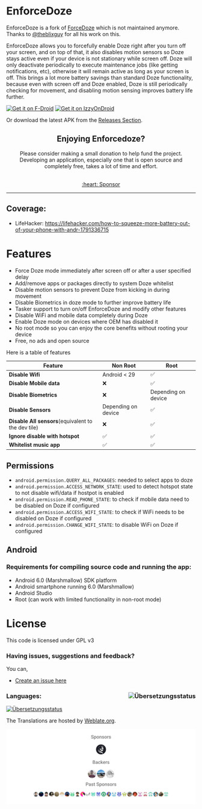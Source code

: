 # EnforceDoze
EnforceDoze is a fork of [ForceDoze](https://github.com/theblixguy/ForceDoze) which is not maintained anymore. Thanks to [@theblixguy](https://github.com/theblixguy) for all his work on this.

EnforceDoze allows you to forcefully enable Doze right after you turn off your screen, and on top of that, it also disables motion sensors so Doze stays active even if your device is not stationary while screen off. Doze will only deactivate periodically to execute maintenance jobs (like getting notifications, etc), otherwise it will remain active as long as your screen is off. This brings a lot more battery savings than standard Doze functionality, because even with screen off and Doze enabled, Doze is still periodically checking for movement, and disabling motion sensing improves battery life further.

[<img src="https://fdroid.gitlab.io/artwork/badge/get-it-on.png"
     alt="Get it on F-Droid"
     height="80">](https://f-droid.org/packages/com.akylas.enforcedoze/)
[<img src="https://gitlab.com/IzzyOnDroid/repo/-/raw/master/assets/IzzyOnDroid.png"
     alt="Get it on IzzyOnDroid"
     height="80">](https://apt.izzysoft.de/fdroid/index/apk/com.akylas.enforcedoze)

Or download the latest APK from the [Releases Section](https://github.com/farfromrefug/EnforceDoze/releases/latest).

   
<h2 align="center">Enjoying Enforcedoze?</h2>
<p align="center">Please consider making a small donation to help fund the project. Developing an application, especially one that is open source and completely free, takes a lot of time and effort.
<br>
<br>
<div align="center">
<a href="https://github.com/sponsors/farfromrefug">:heart: Sponsor</a>
</div>
<hr>

## Coverage:
 * LifeHacker: https://lifehacker.com/how-to-squeeze-more-battery-out-of-your-phone-with-andr-1791336715
 
# Features
* Force Doze mode immediately after screen off or after a user specified delay
* Add/remove apps or packages directly to system Doze whitelist
* Disable motion sensors to prevent Doze from kicking in during movement
* Disable Biometrics in doze mode to further improve battery life
* Tasker support to turn on/off EnforceDoze and modify other features
* Disable WiFi and mobile data completely during Doze
* Enable Doze mode on devices where OEM has disabled it
* No root mode so you can enjoy the core benefits without rooting your device
* Free, no ads and open source

Here is a table of features 

| Feature              | Non Root | Root    |
|-------------------------------|-------|--------|
| **Disable Wifi**              | Android  < 29    | ✅      |
| **Disable Mobile data**             | ❌     | ✅      |
| **Disable Biometrics**                   | ❌     | Depending on device      |
| **Disable Sensors**               | Depending on device     | ✅      | 
| **Disable All sensors**(equivalent to the dev tile)             | ❌     | ✅  |
| **Ignore disable with hotspot** | ✅ | ✅ |
| **Whitelist music app**                      | ✅     | ✅      |

## Permissions

* `android.permission.QUERY_ALL_PACKAGES`: needed to select apps to doze
* `android.permission.ACCESS_NETWORK_STATE`: used to detect hotspot state to not disable wifi/data if hostpot is enabled
* `android.permission.READ_PHONE_STATE`: to check if mobile data need to be disabled on Doze if configured
* `android.permission.ACCESS_WIFI_STATE`: to check if WiFi needs to be disabled on Doze if configured
* `android.permission.CHANGE_WIFI_STATE`: to disable WiFi on Doze if configured

[//]: # (# Download )

[//]: # (Play Store link: https://play.google.com/store/apps/details?id=com.akylas.enforcedoze&hl=en)

## Android
### Requirements for compiling source code and running the app:

* Android 6.0 (Marshmallow) SDK platform
* Android smartphone running 6.0 (Marshmallow)
* Android Studio
* Root (can work with limited functionality in non-root mode)

# License

This code is licensed under GPL v3

### Having issues, suggestions and feedback?

You can,
- [Create an issue here](https://github.com/farfromrefug/EnforceDoze/issues)

### Languages: [<img align="right" src="https://hosted.weblate.org/widgets/enforcedoze/-/287x66-white.png" alt="Übersetzungsstatus" />](https://hosted.weblate.org/engage/enforcedoze/?utm_source=widget)

[<img src="https://hosted.weblate.org/widgets/enforcedoze/-/multi-auto.svg" alt="Übersetzungsstatus" />](https://hosted.weblate.org/engage/enforcedoze/)

The Translations are hosted by [Weblate.org](https://hosted.weblate.org/engage/enforcedoze/).


<p align="center">
  <a href="https://raw.githubusercontent.com/farfromrefug/sponsorkit/main/sponsors.svg">
	<img src='https://raw.githubusercontent.com/farfromrefug/sponsorkit/main/sponsors.svg'/>
  </a>
</p>
